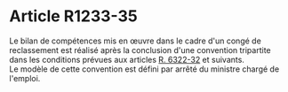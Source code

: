 # Article R1233-35

  
Le bilan de compétences mis en œuvre dans le cadre d'un congé de reclassement est réalisé après la conclusion d'une convention tripartite dans les conditions prévues aux articles [R. 6322-32][1] et suivants.   
Le modèle de cette convention est défini par arrêté du ministre chargé de l'emploi.

 [1]: /affichCodeArticle.do?cidTexte=LEGITEXT000006072050&idArticle=LEGIARTI000018498154&dateTexte=&categorieLien=cid